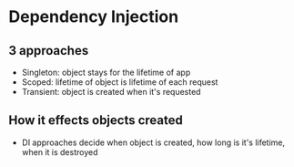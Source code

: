 # Dependency Injection

## 3 approaches
* Singleton: object stays for the lifetime of app
* Scoped: lifetime of object is lifetime of each request
* Transient: object is created when it's requested

## How it effects objects created
- DI approaches decide when object is created, how long is it's lifetime, when it is destroyed

